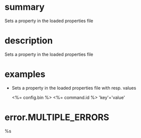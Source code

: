 # summary

Sets a property in the loaded properties file

# description

Sets a property in the loaded properties file

# examples

- Sets a property in the loaded properties file with resp. values

  <%= config.bin %> <%= command.id %> 'key'='value'

# error.MULTIPLE_ERRORS

%s
